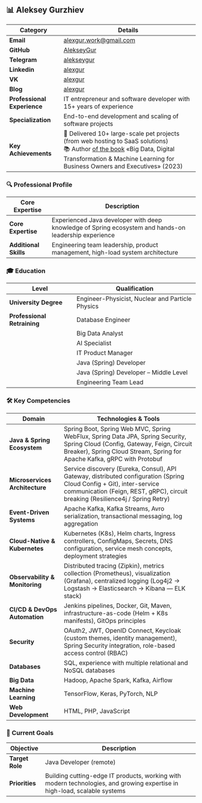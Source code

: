 ## 📊 Aleksey Gurzhiev

| **Category** | **Details** |
|---------------|----------------|
| **Email** | alexgur.work@gmail.com |
| **GitHub** | [AlekseyGur](https://github.com/AlekseyGur) |
| **Telegram** | [alekseygur](https://t.me/alekseygur) |
| **Linkedin** | [alexgur](https://www.linkedin.com/in/alexgur/) |
| **VK** | [alexgur](https://vk.com/alexgur) |
| **Blog** | [alexgur](https://www.alexgur.ru/) |
| **Professional Experience** | IT entrepreneur and software developer with 15+ years of experience |
| **Specialization** | End-to-end development and scaling of software projects |
| **Key Achievements** | 🎯 Delivered 10+ large-scale pet projects (from web hosting to SaaS solutions)<br> 📚 Author [of the book](https://realbigdata.ru/) «Big Data, Digital Transformation & Machine Learning for Business Owners and Executives» (2023) |

### 🔍 Professional Profile

| **Core Expertise** | **Description** |
|-----------------|--------------|
| **Core Expertise** | Experienced Java developer with deep knowledge of Spring ecosystem and hands-on leadership experience |
| **Additional Skills** | Engineering team leadership, product management, high-load system architecture |

### 🎓 Education

| **Level** | **Qualification** | 
|---------------------|-------------------------------|
| **University Degree** | Engineer-Physicist, Nuclear and Particle Physics |
| **Professional Retraining** | Database Engineer |
| | Big Data Analyst | 
| | AI Specialist | 
| | IT Product Manager | 
| | Java (Spring) Developer | 
| | Java (Spring) Developer – Middle Level | 
| | Engineering Team Lead | 

### 🛠 Key Competencies

| **Domain**                     | **Technologies & Tools**                                                                                                                                                                                                 |
|--------------------------------|--------------------------------------------------------------------------------------------------------------------------------------------------------------------------------------------------------------------------|
| **Java & Spring Ecosystem**    | Spring Boot, Spring Web MVC, Spring WebFlux, Spring Data JPA, Spring Security, Spring Cloud (Config, Gateway, Feign, Circuit Breaker), Spring Cloud Stream, Spring for Apache Kafka, gRPC with Protobuf                |
| **Microservices Architecture** | Service discovery (Eureka, Consul), API Gateway, distributed configuration (Spring Cloud Config + Git), inter-service communication (Feign, REST, gRPC), circuit breaking (Resilience4j / Spring Retry)               |
| **Event-Driven Systems**       | Apache Kafka, Kafka Streams, Avro serialization, transactional messaging, log aggregation                                                                                                                                |
| **Cloud-Native & Kubernetes**  | Kubernetes (K8s), Helm charts, Ingress controllers, ConfigMaps, Secrets, DNS configuration, service mesh concepts, deployment strategies                                                                                 |
| **Observability & Monitoring** | Distributed tracing (Zipkin), metrics collection (Prometheus), visualization (Grafana), centralized logging (Log4j2 → Logstash → Elasticsearch → Kibana — ELK stack)                                                    |
| **CI/CD & DevOps Automation**  | Jenkins pipelines, Docker, Git, Maven, infrastructure-as-code (Helm + K8s manifests), GitOps principles                                                                                                                   |
| **Security**                   | OAuth2, JWT, OpenID Connect, Keycloak (custom themes, identity management), Spring Security integration, role-based access control (RBAC)                                                                                |
| **Databases**                  | SQL, experience with multiple relational and NoSQL databases                                                                                                                                                            |
| **Big Data**                   | Hadoop, Apache Spark, Kafka, Airflow                                                                                                                                                                                    |
| **Machine Learning**           | TensorFlow, Keras, PyTorch, NLP                                                                                                                                                                                         |
| **Web Development**            | HTML, PHP, JavaScript                                                                                                                                                                                                   |

### 🚀 Current Goals

| **Objective** | **Description** |
|----------|--------------|
| **Target Role** | Java Developer (remote) |
| **Priorities** | Building cutting-edge IT products, working with modern technologies, and growing expertise in high-load, scalable systems |
